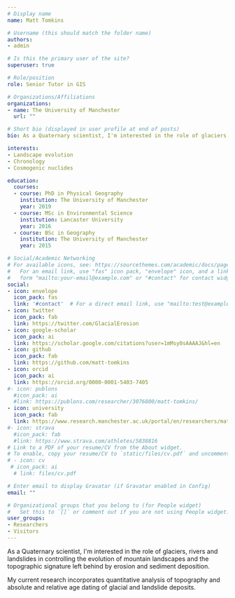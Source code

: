 ```yaml
---
# Display name
name: Matt Tomkins

# Username (this should match the folder name)
authors:
- admin

# Is this the primary user of the site?
superuser: true

# Role/position
role: Senior Tutor in GIS

# Organizations/Affiliations
organizations:
- name: The University of Manchester
  url: ""

# Short bio (displayed in user profile at end of posts)
bio: As a Quaternary scientist, I'm interested in the role of glaciers, rivers and landslides in controlling the evolution of mountain landscapes and the topographic signature left behind by erosion and sediment deposition. My current research incorporates quantitative analysis of topography and absolute and relative age dating of glacial and landslide deposits. 

interests:
- Landscape evolution 
- Chronology
- Cosmogenic nuclides

education:
  courses:
  - course: PhD in Physical Geography
    institution: The University of Manchester
    year: 2019
  - course: MSc in Environmental Science
    institution: Lancaster University
    year: 2016
  - course: BSc in Geography
    institution: The University of Manchester
    year: 2015

# Social/Academic Networking
# For available icons, see: https://sourcethemes.com/academic/docs/page-builder/#icons
#   For an email link, use "fas" icon pack, "envelope" icon, and a link in the
#   form "mailto:your-email@example.com" or "#contact" for contact widget.
social:
- icon: envelope
  icon_pack: fas
  link: '#contact'  # For a direct email link, use "mailto:test@example.org".
- icon: twitter
  icon_pack: fab
  link: https://twitter.com/GlacialErosion
- icon: google-scholar
  icon_pack: ai
  link: https://scholar.google.com/citations?user=1mMsy0sAAAAJ&hl=en
- icon: github
  icon_pack: fab
  link: https://github.com/matt-tomkins
- icon: orcid
  icon_pack: ai
  link: https://orcid.org/0000-0001-5403-7405
#- icon: publons
  #icon_pack: ai
  #link: https://publons.com/researcher/3076800/matt-tomkins/
- icon: university
  icon_pack: fab
  link: https://www.research.manchester.ac.uk/portal/en/researchers/matt-tomkins(c8615701-331f-428d-aeb4-b306b062fe03).html
#- icon: strava
  #icon_pack: fab
  #link: https://www.strava.com/athletes/5838816
# Link to a PDF of your resume/CV from the About widget.
# To enable, copy your resume/CV to `static/files/cv.pdf` and uncomment the lines below.
# - icon: cv
 # icon_pack: ai
  # link: files/cv.pdf

# Enter email to display Gravatar (if Gravatar enabled in Config)
email: ""

# Organizational groups that you belong to (for People widget)
#   Set this to `[]` or comment out if you are not using People widget.
user_groups:
- Researchers
- Visitors
---
```


As a Quaternary scientist, I'm interested in the role of glaciers, rivers and landslides in controlling the evolution of mountain landscapes and the topographic signature left behind by erosion and sediment deposition. 

My current research incorporates quantitative analysis of topography and absolute and relative age dating of glacial and landslide deposits. 
